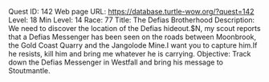 Quest ID: 142
Web page URL: https://database.turtle-wow.org/?quest=142
Level: 18
Min Level: 14
Race: 77
Title: The Defias Brotherhood
Description: We need to discover the location of the Defias hideout.$N, my scout reports that a Defias Messenger has been seen on the roads between Moonbrook, the Gold Coast Quarry and the Jangolode Mine.I want you to capture him.If he resists, kill him and bring me whatever he is carrying.
Objective: Track down the Defias Messenger in Westfall and bring his message to Stoutmantle.
